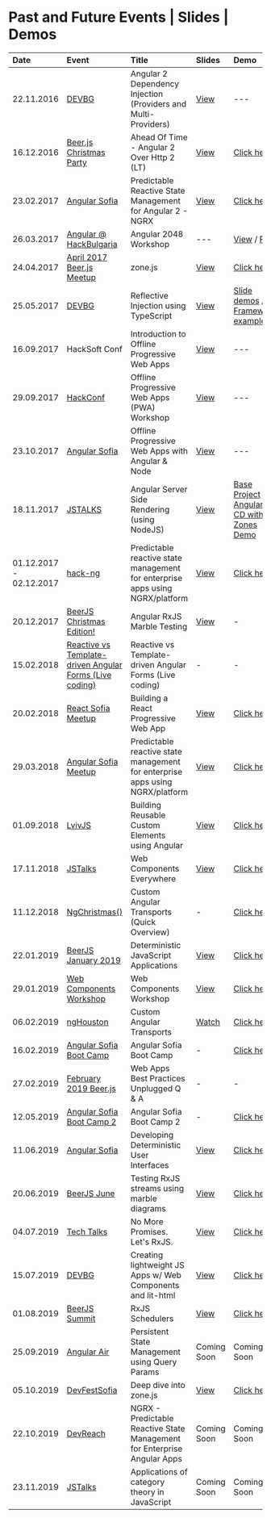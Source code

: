 # Past and Future Events | Slides | Demos

| Date       | Event | Title | Slides | Demo |
|:-----------|:-----------|:------------|:------------|:------------|
| 22.11.2016 | [DEVBG](https://www.facebook.com/events/1789897094625466/) | Angular 2 Dependency Injection (Providers and Multi-Providers) | [View](http://slides.com/idakiev/angular2-dependency-injection/fullscreen) | ---
| 16.12.2016 | [Beer.js Christmas Party](https://www.facebook.com/events/1827284684177207/) | Ahead Of Time - Angular 2 Over Http 2 (LT) | [View](http://slides.com/idakiev/deck-2) | [Click here](https://github.com/IliaIdakiev/slides/tree/master/demos/http2_ang2_express)
| 23.02.2017 | [Angular Sofia](https://www.facebook.com/events/1748551701828972/) | Predictable Reactive State Management for Angular 2 - NGRX | [View](https://www.slideshare.net/IliaIdakiev/predictable-reactive-state-management-ngrx) | [Click here](https://github.com/IliaIdakiev/slides/tree/master/demos/ngrxSimpleTodo)
| 26.03.2017 | [Angular @ HackBulgaria](https://www.facebook.com/events/1050560771715557/) | Angular 2048 Workshop | --- | [View](https://github.com/IliaIdakiev/NG_2048_workshop) / [Play](https://iliaidakiev.github.io/NG_2048_workshop/)
| 24.04.2017 | [April 2017 Beer.js Meetup](https://www.facebook.com/events/715714965296856/) | zone.js | [View](https://www.slideshare.net/IliaIdakiev/zonejs) | [Click here](https://github.com/IliaIdakiev/slides/tree/master/demos/node-zones)
| 25.05.2017 | [DEVBG](https://www.facebook.com/events/216832172139638/) | Reflective Injection using TypeScript | [View](https://www.slideshare.net/IliaIdakiev/reflective-injection-using-typescript) | [Slide demos](https://github.com/IliaIdakiev/slides/tree/master/demos/reflective-dependency-injection) / [Framework example](https://github.com/IliaIdakiev/node-express-zone-di)
| 16.09.2017 | HackSoft Conf | Introduction to Offline Progressive Web Apps | [View](https://www.slideshare.net/IliaIdakiev/introduction-to-offline-progressive-web-applications) | ---
| 29.09.2017 | [HackConf](https://hackconf.bg/en/) | Offline Progressive Web Apps (PWA) Workshop | [View](https://www.slideshare.net/IliaIdakiev/angular-offline-progressive-web-apps-with-nodejs) | ---
| 23.10.2017 | [Angular Sofia](https://www.facebook.com/events/1986289258278607/) | Offline Progressive Web Apps with Angular & Node | [View](https://www.slideshare.net/IliaIdakiev/angular-offline-progressive-web-apps-with-nodejs) | ---
| 18.11.2017 | [JSTALKS](http://jstalks.net) | Angular Server Side Rendering (using NodeJS) | [View](https://www.slideshare.net/IliaIdakiev/angular-server-side-rendering-with-nodejs-in-pursuit-of-speed) |[Base Project](https://github.com/IliaIdakiev/angular-cli-ssr) / [Angular CD with Zones Demo](https://github.com/IliaIdakiev/slides/tree/master/demos/zones)
| 01.12.2017 - 02.12.2017 | [hack-ng](https://www.facebook.com/events/1929696537285128/) | Predictable reactive state management for enterprise apps using NGRX/platform | [View](https://www.slideshare.net/IliaIdakiev/predictable-reactive-state-management-for-enterprise-apps-using-ngrxplatform) | [Click here](https://github.com/IliaIdakiev/slides/tree/master/demos/ngrx-platform)
| 20.12.2017 | [BeerJS Christmas Edition!](https://www.facebook.com/events/1776995529009589/) | Angular RxJS Marble Testing | [View](https://www.slideshare.net/IliaIdakiev/testing-rx-js-using-marbles-within-angular) | -
| 15.02.2018 | [Reactive vs Template-driven Angular Forms (Live coding)](https://www.facebook.com/events/1846500318693326/) | Reactive vs Template-driven Angular Forms (Live coding) | - | -
| 20.02.2018 | [React Sofia Meetup](https://www.facebook.com/events/1980931295503135/) | Building a React Progressive Web App | [View](https://www.slideshare.net/IliaIdakiev/offline-progressive-web-apps-with-nodejs-and-react) | [Click here](https://github.com/IliaIdakiev/react-ssr-todo)
| 29.03.2018 | [Angular Sofia Meetup](https://www.facebook.com/events/195031361097116/) | Predictable reactive state management for enterprise apps using NGRX/platform | [View](https://www.slideshare.net/IliaIdakiev/state-management-for-enterprise-angular-applications) | [Click here](https://github.com/IliaIdakiev/slides/tree/master/demos/ngrx-platform)
| 01.09.2018 | [LvivJS](https://lvivjs.org.ua/) | Building Reusable Custom Elements using Angular | [View](https://www.slideshare.net/IliaIdakiev/building-reusable-custom-elements-with-angular) | [Click here](https://github.com/IliaIdakiev/slides/tree/master/demos/lvivjs)
| 17.11.2018 | [JSTalks](http://www.jstalks.net/) | Web Components Everywhere | [View](https://www.slideshare.net/IliaIdakiev/web-components-everywhere) | [Click here](https://github.com/IliaIdakiev/slides/tree/master/demos/lvivjs)
| 11.12.2018 | [NgChristmas()](https://www.facebook.com/events/360632701423276/)| Custom Angular Transports (Quick Overview) | - | [Click here](https://github.com/IliaIdakiev/ng-transport)
| 22.01.2019 | [BeerJS January 2019](https://www.facebook.com/events/268781570483569/)| Deterministic JavaScript Applications | [View](https://www.slideshare.net/IliaIdakiev/deterministic-javascript-applications) | [Click here](https://github.com/IliaIdakiev/slides/tree/master/demos/deterministic_js_apps/react)
| 29.01.2019 | [Web Components Workshop](https://www.facebook.com/events/388067858419669/) | Web Components Workshop | [View](https://www.slideshare.net/IliaIdakiev/web-components-everywhere) | [Click here](https://github.com/IliaIdakiev/webcomponents-workshop-01)
| 06.02.2019 | [ngHouston](https://www.meetup.com/ngHouston/) | Custom Angular Transports | [Watch](https://www.youtube.com/watch?v=wmDwue-m1rY) | [Click here](https://github.com/IliaIdakiev/ng-transport)
| 16.02.2019 | [Angular Sofia Boot Camp](https://www.facebook.com/events/369252597141514/) | Angular Sofia Boot Camp | - | [Click here](https://github.com/IliaIdakiev/boot-camp-01)
| 27.02.2019 | [February 2019 Beer.js](https://www.facebook.com/events/382340592593401/) | Web Apps Best Practices Unplugged Q & A | - | -
| 12.05.2019 | [Angular Sofia Boot Camp 2](https://www.facebook.com/events/347615352777322/) | Angular Sofia Boot Camp 2 | - | [Click here](https://github.com/IliaIdakiev/boot-camp-02)
| 11.06.2019 | [Angular Sofia](https://www.facebook.com/events/2374333362847756/) | Developing Deterministic User Interfaces | [View](https://github.com/IliaIdakiev/query-param-store) | [Click here](https://github.com/IliaIdakiev/slides/tree/master/demos/qps-demo)
| 20.06.2019 | [BeerJS June](https://www.facebook.com/events/375363756427502/) | Testing RxJS streams using marble diagrams | [View](https://www.slideshare.net/IliaIdakiev/marble-testing-rxjs-streams) | [Click here](https://github.com/IliaIdakiev/slides/tree/master/demos/jasmine-marbles)
| 04.07.2019 | [Tech Talks](https://www.facebook.com/events/390193441614238/) | No More Promises. Let's RxJS. | [View](https://www.slideshare.net/IliaIdakiev/no-more-promises-lets-rxjs) | [Click here](https://github.com/IliaIdakiev/slides/tree/master/demos/rxjs)
| 15.07.2019 | [DEVBG](https://www.facebook.com/events/351638688887533/) | Creating lightweight JS Apps w/ Web Components and lit-html | [View](https://www.slideshare.net/IliaIdakiev/creating-lightweight-js-apps-w-web-components-and-lithtml) | [Click here](https://github.com/IliaIdakiev/slides/tree/master/demos/lit-html)
| 01.08.2019 | [BeerJS Summit](https://www.facebook.com/events/335809237260372/) | RxJS Schedulers | [View](https://www.slideshare.net/IliaIdakiev/rxjs-schedulers-controlling-time) | [Click here](https://github.com/IliaIdakiev/slides/tree/master/demos/rxjs_schedulers)
| 25.09.2019 | [Angular Air](https://angularair.com/) | Persistent State Management using Query Params | Coming Soon | Coming Soon
| 05.10.2019 | [DevFestSofia](https://devfest.bg/) | Deep dive into zone.js | [View](https://www.slideshare.net/IliaIdakiev/deep-dive-into-zonejs) | [Click here](https://github.com/IliaIdakiev/slides/tree/master/demos/zonejs)
| 22.10.2019 | [DevReach](https://www.telerik.com/devreach) | NGRX - Predictable Reactive State Management for Enterprise Angular Apps | Coming Soon | Coming Soon
| 23.11.2019 | [JSTalks](http://www.jstalks.net/) | Applications of category theory in JavaScript | Coming Soon | Coming Soon